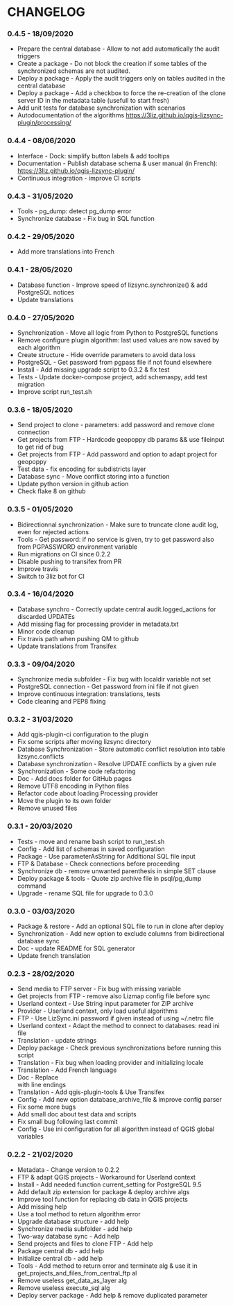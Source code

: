 # CHANGELOG

### 0.4.5 - 18/09/2020

* Prepare the central database - Allow to not add automatically the audit triggers
* Create a package - Do not block the creation if some tables of the synchronized schemas are not audited.
* Deploy a package - Apply the audit triggers only on tables audited in the central database
* Deploy a package - Add a checkbox to force the re-creation of the clone server ID in the metadata table (usefull to start fresh)
* Add unit tests for database synchronization with scenarios
* Autodocumentation of the algorithms https://3liz.github.io/qgis-lizsync-plugin/processing/

### 0.4.4 - 08/06/2020

* Interface - Dock: simplify button labels & add tooltips
* Documentation - Publish database schema & user manual (in French): https://3liz.github.io/qgis-lizsync-plugin/
* Continuous integration - improve CI scripts

### 0.4.3 - 31/05/2020

* Tools - pg_dump: detect pg_dump error
* Synchronize database - Fix bug in SQL function

### 0.4.2 - 29/05/2020

* Add more translations into French

### 0.4.1 - 28/05/2020

* Database function - Improve speed of lizsync.synchronize() & add PostgreSQL notices
* Update translations

### 0.4.0 - 27/05/2020

* Synchronization - Move all logic from Python to PostgreSQL functions
* Remove configure plugin algorithm: last used values are now saved by each algorithm
* Create structure - Hide override parameters to avoid data loss
* PostgreSQL - Get password from pgpass file if not found elsewhere
* Install - Add missing upgrade script to 0.3.2 & fix test
* Tests - Update docker-compose project, add schemaspy, add test migration
* Improve script run_test.sh

### 0.3.6 - 18/05/2020

* Send project to clone - parameters: add password and remove clone connection
* Get projects from FTP - Hardcode geopoppy db params && use fileinput to get rid of bug
* Get projects from FTP - Add password and option to adapt project for geopoppy
* Test data - fix encoding for subdistricts layer
* Database sync - Move conflict storing into a function
* Update python version in github action
* Check flake 8 on github

### 0.3.5 - 01/05/2020

* Bidirectionnal synchronization - Make sure to truncate clone audit log, even for rejected actions
* Tools - Get password: if no service is given, try to get password also from PGPASSWORD environment variable
* Run migrations on CI since 0.2.2
* Disable pushing to transifex from PR
* Improve travis
* Switch to 3liz bot for CI

### 0.3.4 - 16/04/2020

* Database synchro - Correctly update central audit.logged_actions for discarded UPDATEs
* Add missing flag for processing provider in metadata.txt
* Minor code cleanup
* Fix travis path when pushing QM to github
* Update translations from Transifex

### 0.3.3 - 09/04/2020

* Synchronize media subfolder - Fix bug with localdir variable not set
* PostgreSQL connection - Get password from ini file if not given
* Improve continuous integration: translations, tests
* Code cleaning and PEP8 fixing

### 0.3.2 - 31/03/2020

* Add qgis-plugin-ci configuration to the plugin
* Fix some scripts after moving lizsync directory
* Database Synchronization - Store automatic conflict resolution into table lizsync.conflicts
* Database synchronization - Resolve UPDATE conflicts by a given rule
* Synchronization - Some code refactoring
* Doc - Add docs folder for GitHub pages
* Remove UTF8 encoding in Python files
* Refactor code about loading Processing provider
* Move the plugin to its own folder
* Remove unused files

### 0.3.1 - 20/03/2020

* Tests - move and rename bash script to run_test.sh
* Config - Add list of schemas in saved configuration
* Package - Use parameterAsString for Additional SQL file input
* FTP & Database - Check connections before proceeding
* Synchronize db - remove unwanted parenthesis in simple SET clause
* Deploy package & tools - Quote zip archive file in psql/pg_dump command
* Upgrade - rename SQL file for upgrade to 0.3.0

### 0.3.0 - 03/03/2020

* Package & restore - Add an optional SQL file to run in clone after deploy
* Synchronization - Add new option to exclude columns from bidirectional database sync
* Doc - update README for SQL generator
* Update french translation

### 0.2.3 - 28/02/2020

* Send media to FTP server - Fix bug with missing variable
* Get projects from FTP - remove also Lizmap config file before sync
* Userland context - Use String input parameter for ZIP archive
* Provider - Userland context, only load useful algorithms
* FTP - Use LizSync.ini password if given instead of using ~/.netrc file
* Userland context - Adapt the method to connect to databases: read ini file
* Translation - update strings
* Deploy package - Check previous synchronizations before running this script
* Translation - Fix bug when loading provider and initializing locale
* Translation - Add French language
* Doc - Replace <br> with line endings
* Translation - Add qgis-plugin-tools & Use Transifex
* Config - Add new option database_archive_file & improve config parser
* Fix some more bugs
* Add small doc about test data and scripts
* Fix small bug following last commit
* Config - Use ini configuration for all algorithm instead of QGIS global variables

### 0.2.2 - 21/02/2020

* Metadata - Change version to 0.2.2
* FTP & adapt QGIS projects - Workaround for Userland context
* Install - Add needed function current_setting for PostgreSQL 9.5
* Add default zip extension for package & deploy archive algs
* Improve tool function for replacing db data in QGIS projects
* Add missing help
* Use a tool method to return algorithm error
* Upgrade database structure - add help
* Synchronize media subfolder - add help
* Two-way database sync - Add help
* Send projects and files to clone FTP - Add help
* Package central db - add help
* Initialize central db - add help
* Tools - Add method to return error and terminate alg & use it in get_projects_and_files_from_central_ftp al
* Remove useless get_data_as_layer alg
* Remove useless execute_sql alg
* Deploy server package - Add help & remove duplicated parameter
